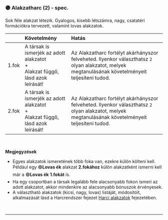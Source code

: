 ### 🟣 Alakzatharc (2) - spec.
Sok féle alakzat létezik. Gyalogos, kisebb létszámra, nagy, csatatéri formációkra tervezett, valamint lovas alakzatok.

|       | Követelmény                                                                                  | Hatás                                                                                                                                                      |
| :---- | :------------------------------------------------------------------------------------------- | :--------------------------------------------------------------------------------------------------------------------------------------------------------- |
| 1.fok | A társak is ismerjék az adott alakzatot<br />+<br />Alakzat függő, lásd azok leírását!<br /> | Az Alakzatharc fortélyt akárhányszor felveheted. Ilyenkor választhatsz `2` olyan alakzatot, melyek megtanulásának követelményeit teljesíteni tudod. <br /> |
| 2.fok | A társak is ismerjék az adott alakzatot<br />+<br />Alakzat függő, lásd azok leírását!<br /> | Az Alakzatharc fortélyt akárhányszor felveheted. Ilyenkor választhatsz `2` olyan alakzatot, melyek megtanulásának követelményeit teljesíteni tudod. <br /> |

<br />

**Megjegyzések**

- Egyes alakzatok ismeretének több foka van, ezekre külön költeni kell. Például egy 🟣**Lovas ék** alakzat **2.fokához** külön alakzatként ismerni kell már a 🟣**Lovas ék** **1.fokát** is.
- Ha egy csoportban a társak legalább fele alacsonyabb fokon ismeri az adott alakzatot, akkor mindenkire az alacsonyabb bónuszok érvényesek.
- A választható alakzatok (kicsi, nagy, lovas) listáját, módosítóit, alkalmazását lásd a Harcrendszer fejezet [Harci alakzatok](../064_03_harci_alakzatok.md) fejezetében.

<br />

---
